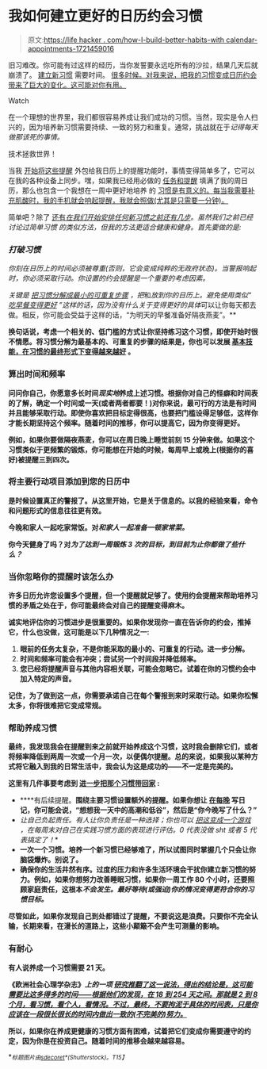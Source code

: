 # 我如何建立更好的日历约会习惯

> 原文:[https://life hacker . com/how-I-build-better-habits-with calendar-appointments-1721459016](https://lifehacker.com/how-i-built-better-habits-with-calendar-appointments-1721459016)

旧习难改。你可能有过这样的经历，当你发誓要永远吃所有的沙拉，结果几天后就崩溃了。 [建立新习惯](http://thefyslife.com/article/how-to-create-habits-with-calendar-alerts/) 需要时间。 [很多时候。对我来说，把我的习惯变成日历约会带来了巨大的变化。这可能对你有用。](https://lifehacker.com/why-habits-arent-always-formed-in-21-days-5926583)

Watch

在一个理想的世界里，我们都很容易养成让我们成功的习惯。当然，现实是令人扫兴的，因为培养新习惯需要持续、一致的努力和重复。通常，挑战就在于*记得每天做那该死的事情。*

技术拯救世界！

当我 [开始将这些提醒](http://thefyslife.com/create-habits-with-calendar-alerts/) 外包给我日历上的提醒功能时，事情变得简单多了，它可以在我的各种设备上同步。嘿，如果我已经用必做的 [任务和提醒](https://lifehacker.com/program-your-day-to-defeat-distractions-and-stick-to-yo-5848603) 填满了我的周日历，那么也包含一个我想在一周中更好地培养 的 [习惯是有意义的。每当我需要补充肌酸时，我的手机就会响起提醒，我就会照做(尤其是只需要一分钟)。](http://lifehacker.com/get-better-at-habits-every-week-with-the-habit-sprint-1660719414#_ga=1.75883605.1148506352.1465518022) 

简单吧？除了 [还有*在我们开始安排任何新习惯之前还有几步*](http://vitals.lifehacker.com/turn-your-fitness-knowledge-into-a-skill-you-can-act-on-1717485876)*。虽然我们之前已经讨论过简单习惯 的类似方法，但我的方法更适合健康和健身。首先要做的是:*

### ***打破习惯***

*你刻在日历上的时间必须被尊重(否则，它会变成纯粹的无政府状态)。当警报响起时，你必须采取行动。你设置的约会提醒是一个重要的考虑因素。* 

*关键是 [把习惯分解成最小的可重复步骤](http://lifehacker.com/how-can-i-turn-vague-goals-into-actionable-to-dos-5925801) ，把*和*放到你的日历上。避免使用类似“ [吃早餐变得更好](http://vitals.lifehacker.com/why-breakfast-is-not-the-most-important-meal-of-the-da-1682222302) ”这样的话，因为没有什么关于变得更好的具体*可以让你每天都去做。相反，你可能会受益于这样的话，“为明天的早餐准备好隔夜燕麦”。** 

**换句话说，考虑一个相关的、低门槛的方式让你坚持练习这个习惯，即使开始时很不情愿。将习惯分解为最基本的、可重复的步骤的结果是，你也可以发展 [基本技能，在习惯的最终形式下变得越来越好](http://vitals.lifehacker.com/knowledge-vs-action-three-road-blocks-keeping-you-from-1690430446#_ga=1.2354544.1783225668.1436838469) 。**

### ****算出时间和频率****

**问问你自己，你愿意多长时间*现实地*养成上述习惯。根据你对自己的怪癖和时间表的了解，确定一个时间或一天(或者两者都要！)对你来说，最可行的方法是有时间并且能够采取行动。即使你喜欢把目标定得很高，也要把门槛设得足够低，这样你才能长期坚持这个频率。随着时间的推移，你可以提高它，因为你变得更好。**

**例如，如果你要做隔夜燕麦，你可以在周日晚上睡觉前刻 15 分钟来做。如果这个习惯类似于更频繁的锻炼，你可能想在开始的时候，每周早上或晚上(根据你的喜好)被提醒三到四次。**

### ****将主要行动项目添加到您的日历中****

**是时候设置真正的警报了。从这里开始，它是关于信息的。以我的经验来看，命令和问题形式的信息往往更有效。**

**今晚和家人一起吃家常饭。对*和家人一起准备一顿家常菜。***

**你今天健身了吗？对*为了达到一周锻炼 3 次的目标，到目前为止你都做了些什么？***

### **当你忽略你的提醒时该怎么办** 

**许多日历允许您设置多个提醒，但一个提醒就足够了。使用约会提醒来帮助培养习惯的矛盾之处在于，你可能最终会对自己的提醒变得麻木。**

**诚实地评估你的习惯进步是很重要的。如果你发现你一直在告诉你的约会，推掉它，什么也没做，这可能是以下几种情况之一:**

1.  **眼前的任务太复杂，不是你能采取的最小的、可重复的行动。进一步分解。** 
2.  **时间和频率可能会有冲突；尝试另一个时间段并降低频率。** 
3.  **您已经将提醒声音与其他内容相关联，可能会忽略它。试着在你的习惯约会中加入特定的声音。** 

**记住，为了做到这一点，你需要承诺自己在每个警报到来时采取行动。如果你松懈太多，你将很难把它变成常规。**

### ****帮助养成习惯****

**最终，我发现我会在提醒到来之前就开始养成这个习惯，这时我会删除它们，或者将频率降低到两周一次或一个月一次，以便偶尔提醒。总的来说，如果我以某种方式将它融入到我的日常生活中，我会认为这是成功的——不一定是完美的。**

**这里有几件事要考虑到 [进一步把那个习惯带回家](http://lifehacker.com/what-it-takes-to-form-a-good-habit-5724234#_ga=1.8125938.1783225668.1436838469) :**

*   ****有后续提醒。**围绕主要习惯设置额外的提醒。如果你想让 [在每晚](http://lifehacker.com/why-you-should-keep-a-journal-and-how-to-start-yours-1547057185) 写日记，你可能会说，“想想我一天中的高潮和低谷”，然后是“你今晚写了什么？”**
*   **让自己负起责任。有人让你负责任是一种选择；你也可以 [把这变成一个游戏](http://lifehacker.com/the-best-tools-to-productively-gamify-every-aspect-of-1531404316) ，在每周末对自己在实践习惯方面的表现进行评估。0 代表*没做 sh*t* 或者 5 代表*搞定了！***
*   **一次一个习惯。培养一个新习惯已经够难了，所以试图同时掌握几个只会让你脑袋爆炸。别说了。**
*   **确保你的生活井然有序。过度的压力和许多生活环境会干扰你建立新习惯的努力。例如，如果你想努力改善睡眠习惯，如果你一周工作 80 个小时，还要照顾家庭责任，这根本*不会发生。最好等待(或强迫)你的情况变得更符合你的习惯目标。***

**尽管如此，如果你发现自己到处都错过了提醒，不要说这是浪费。只要你不完全认输，长期来看，在漫长的道路上，这些小颠簸不会产生可测量的影响。**

### ****有耐心****

**有人说养成一个习惯需要 21 天。**

**《欧洲社会心理学杂志》*上的一项 [研究推翻了这一说法，得出的结论是，这可能需要比这多得多的时间——根据他们的发现，在 18 到 254 天之间。那就是 2 到 8 *个月*，看习惯，看个人，看情况。不过，最终，不要拘泥于具体的时间表，只是你应该在一段很长很长的时间内做出一致的(不完美的)努力。](http://onlinelibrary.wiley.com/doi/10.1002/ejsp.674/abstract)***

**所以，如果你在养成更健康的习惯方面有困难，试着把它们变成你需要遵守的约定，因为你是在投资自己。随着时间的推移会越来越容易。**

**<small>*标题图片由*</small>[<small>*sdecoret*</small>](http://www.shutterstock.com/pic.mhtml?id=262864382&src=id)<small>*(Shutterstock)。*T15】</small>**